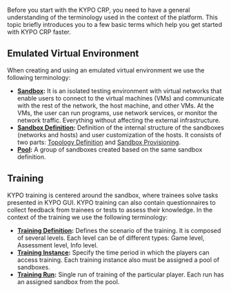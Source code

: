 Before you start with the KYPO CRP, you need to have a general understanding of the terminology used in the context of the platform. This topic briefly introduces you to a few basic terms which help you get started with KYPO CRP faster.

## Emulated Virtual Environment
When creating and using an emulated virtual environment we use the following terminology:

* **[Sandbox](../../user-guide-advanced/sandboxes/sandboxes-overview/#sandbox):** It is an isolated testing environment with virtual networks that enable users to connect to the virtual machines (VMs) and communicate with the rest of the network, the host machine, and other VMs. At the VMs, the user can run programs, use network services, or monitor the network traffic. Everything without affecting the external infrastructure.
* **[Sandbox Definition](../../user-guide-advanced/sandboxes/sandboxes-overview/#sandbox-definition):** Definition of the internal structure of the sandboxes (networks and hosts) and user customization of the hosts. It consists of two parts: [Topology Definition](../../user-guide-advanced/sandboxes/sandbox-topology/topology-definition) and [Sandbox Provisioning](../../user-guide-advanced/sandboxes/sandbox-provisioning).
* **[Pool](../../user-guide-advanced/sandboxes/sandboxes-overview/#pool):** A group of sandboxes created based on the same sandbox definition.

## Training
KYPO training is centered around the sandbox, where trainees solve tasks presented in KYPO GUI. KYPO training can also contain questionnaires to collect feedback from trainees or tests to assess their knowledge. In the context of the training we use the following terminology:

* **[Training Definition](../../user-guide-advanced/trainings/trainings-overview#training-definition):** Defines the scenario of the training. It is composed of several levels. Each level can be of different types: Game level, Assessment level, Info level.
* **[Training Instance](../../user-guide-advanced/trainings/trainings-overview#training-instance):** Specify the time period in which the players can access training. Each training instance also must be assigned a pool of sandboxes.
* **[Training Run](../../user-guide-advanced/trainings/trainings-overview#training-run):** Single run of training of the particular player. Each run has an assigned sandbox from the pool.
